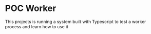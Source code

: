 # POC Worker

This projects is running a system built with Typescript to test a worker process and learn how to use it

